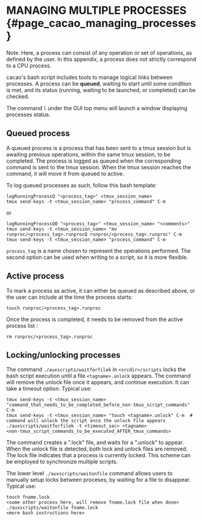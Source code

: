 
# MANAGING MULTIPLE PROCESSES {#page_cacao_managing_processes}

Note: Here, a process can consist of any operation or set of operations, as defined by the user. In this appendix, a process does not strictly correspond to a CPU process.

cacao's bash script includes tools to manage logical links between processes. A process can be **queued**, waiting to start until some condition is met, and its status (running, waiting to be launched, or completed) can be checked.

The command `l` under the GUI top menu will launch a window displaying processes status.

## Queued process

A queued process is a process that has been sent to a tmux session but is awaiting previous operations, within the same tmux session, to be completed. The process is logged as queued when the corresponding command is sent to the tmux session. When the tmux session reaches the command, it will move it from queued to active.


To log queued processes as such, follow this bash template:

	logRunningProcessQ "<process_tag>" <tmux_session_name>
	tmux send-keys -t <tmux_session_name> "process_command" C-m

or

	logRunningProcessQ0 "<process_tag>" <tmux_session_name> "<comments>"
	tmux send-keys -t <tmux_session_name> "mv runproc/<process_tag>.runprocQ runproc/<process_tag>.runproc" C-m
	tmux send-keys -t <tmux_session_name> "process_command" C-m

`process_tag` is a name chosen to represent the operations performed. The second option can be used when writing to a script, so it is more flexible.


## Active process

To mark a process as active, it can either be queued as described above, or the user can include at the time the process starts:

	touch runproc/<process_tag>.runproc

Once the process is completed, it needs to be removed from the active process list :

	rm runproc/<process_tag>.runproc

## Locking/unlocking processes

The command `./auxscripts/waitforfilek` in `<srcdir>/scripts` locks the bash script execution until a file `<tagname>.unlock` appears. The command will remove the unlock file once it appears, and continue execution. It can take a timeout option. Typical use:

	tmux send-keys -t <tmux_session_name> "command_that_needs_to_be_completed_before_non-tmux_script_commands" C-m
	tmux send-keys -t <tmux_session_name> "touch <tagname>.unlock" C-m  # command will unlock the script once the unlock file appears
	./auxscripts/waitforfilek -t <timeout_sec> <tagname>
	<non-tmux_script_commands_to_be_executed_AFTER_tmux_commands>

The command creates a "<tagname>.lock" file, and waits for a "<tagname>.unlock" to appear. When the unlock file is detected, both lock and unlock files are removed. The lock file indicates that a process is currently locked. This scheme can be employed to synchronize multiple scripts.

The lower level `./auxscripts/waitonfile` command allows users to manually setup locks between proceses, by waiting for a file to disappear. Typical use:

	touch fname.lock
	<some other process here, will remove fname.lock file when done>
	./auxscripts/waitonfile fname.lock
	<more bash instructions here>
